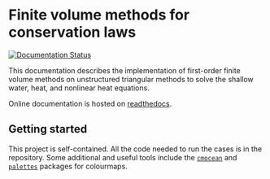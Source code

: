 # Finite volume methods for conservation laws

[![Documentation Status](https://readthedocs.org/projects/finite-volume/badge/?version=latest)](https://finite-volume.readthedocs.io/en/latest/?badge=latest)

This documentation describes the implementation of first-order finite volume methods on unstructured triangular methods to solve the shallow water, heat, and nonlinear heat equations.

Online documentation is hosted on [readthedocs](https://finite-volume.readthedocs.io/).

## Getting started
This project is self-contained. All the code needed to run the cases is in the repository. Some additional and useful tools include the [`cmocean`](https://matplotlib.org/cmocean/) and [`palettes`](https://github.com/timghill/palettes) packages for colourmaps.
